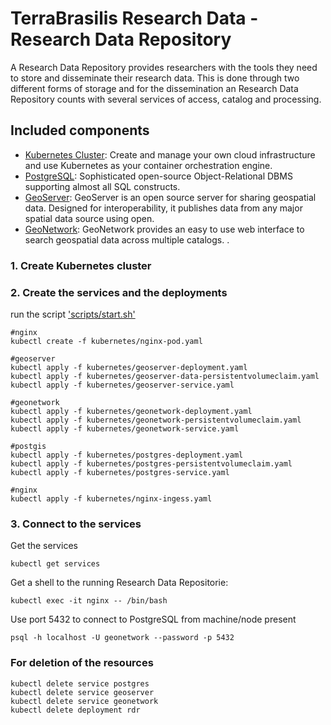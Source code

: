 # TerraBrasilis Research Data - Research Data Repository
A Research Data Repository provides researchers with the tools they need to store and disseminate their research data. This is done through two different forms of storage and for the dissemination an Research Data Repository counts with several services of access, catalog and processing. 

## Included components

* [Kubernetes Cluster](): Create and manage your own cloud infrastructure and use Kubernetes as your container orchestration engine.
* [PostgreSQL](): Sophisticated open-source Object-Relational DBMS supporting almost all SQL constructs.
* [GeoServer](): GeoServer is an open source server for sharing geospatial data. Designed for interoperability, it publishes data from any major spatial data source using open.
* [GeoNetwork](): GeoNetwork provides an easy to use web interface to search geospatial data across multiple catalogs. .

### 1. Create Kubernetes cluster


### 2. Create the services and the deployments

run the script ['scripts/start.sh'](scripts/start.sh)

```shell
#nginx
kubectl create -f kubernetes/nginx-pod.yaml

#geoserver
kubectl apply -f kubernetes/geoserver-deployment.yaml
kubectl apply -f kubernetes/geoserver-data-persistentvolumeclaim.yaml
kubectl apply -f kubernetes/geoserver-service.yaml

#geonetwork
kubectl apply -f kubernetes/geonetwork-deployment.yaml
kubectl apply -f kubernetes/geonetwork-persistentvolumeclaim.yaml
kubectl apply -f kubernetes/geonetwork-service.yaml

#postgis
kubectl apply -f kubernetes/postgres-deployment.yaml
kubectl apply -f kubernetes/postgres-persistentvolumeclaim.yaml
kubectl apply -f kubernetes/postgres-service.yaml

#nginx
kubectl apply -f kubernetes/nginx-ingess.yaml
```

### 3. Connect to the services

Get the services

```shell
kubectl get services
```

Get a shell to the running Research Data Repositorie:
```shell
kubectl exec -it nginx -- /bin/bash
```

Use port 5432 to connect to PostgreSQL from machine/node present
```shell
psql -h localhost -U geonetwork --password -p 5432
```

### For deletion of the resources

```shell
kubectl delete service postgres 
kubectl delete service geoserver 
kubectl delete service geonetwork 
kubectl delete deployment rdr
```
